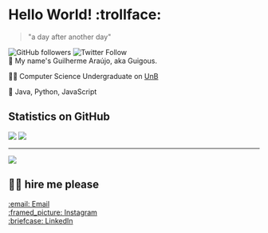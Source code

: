 # Hello World! :trollface:
>"a day after another day"

![GitHub followers](https://img.shields.io/github/followers/guilhermea23?color=9C67C6&style=for-the-badge)
![Twitter Follow](https://img.shields.io/twitter/follow/guilerme_23?color=9C67C6&style=for-the-badge)
<br />
👋 My name's Guilherme Araújo, aka Guigous.<br />

:student: Computer Science Undergraduate on [UnB](https://unb.br)<br />

:toolbox: Java, Python, JavaScript

## Statistics on GitHub

[![](https://awesome-github-stats.azurewebsites.net/user-stats/guilhermea23?cardType=github&theme=gotham)](https://git.io/awesome-stats-card)
[![](https://github-readme-stats.vercel.app/api/top-langs/?username=guilhermea23&theme=gotham&layout=compact)](https://github.com/anuraghazra/github-readme-stats)

---
![](https://media.tenor.com/k9yAts9ymaIAAAAM/loading-load.gif)
## :pray::pleading_face:	hire me please

<a target="_blank" href="mailto:garaujodeoliveira1@gmail.com">
:email:
<label>Email</label>
</a><br/>
<a target="_blank" href="https://instagram.com/guilhermea.23">
:framed_picture:
<label>Instagram</label>
</a><br/>
<a target="_blank" href="https://www.linkedin.com/in/guilherme-a-8734a2182/">
:briefcase:
<label>LinkedIn</label>
</a>
